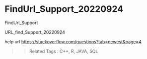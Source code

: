 # FindUrl_Support_20220924
FindUrl_Support


URL_find_Support_20220924

help url
https://stackoverflow.com/questions?tab=newest&page=4
>> Related Tags : C++, R, JAVA, SQL
